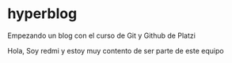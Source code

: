# hyperblog
Empezando un blog con el curso de Git y Github de Platzi

Hola, Soy redmi y estoy muy contento de ser parte de este equipo

